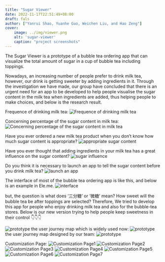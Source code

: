 ```yaml
---
title: "Sugar Viewer"
date: 2022-11-17T22:51:49+08:00
draft: fals
author: ["Yanrui Shao, Yuanhe Guo, Weichen Liu, and Hao Zeng"]
cover:
    image: ../img/viewer.png
    alt: 'sugar-viewer'
    caption: "project screenshots"
---
```


The Sugar Viewer is a prototype of a bubble tea ordering app that can visualize the total amount of sugar in a cup of bubble tea including toppings.

Nowadays, an increasing number of people prefer to drink milk tea, however, our drink is getting sweeter by adding ingredients in it. Through the investigation we have made, our group have concluded that there is an urgent need for an app to be developed to help people visualise the sugar content in the milk tea when ingredients are added, thus helping people to make choices, and below is the research result.

Frequence of drinking milk tea: ![Frequence of drinking milk tea](../img/frequency.png)

Concerning percentage of the sugar content in milk tea: ![Concerning percentage of the sugar content in milk tea](../img/percentage.png)

Have you ever ordered a new milk tea product when you don’t know how much sugar content is appropriate? ![appropriate sugar content](../img/appropriate.png)

Have you ever thought that adding ingredients in your milk tea has a great influence on the sugar content? ![sugar influence](../img/influence.png)

Do you think it is necessary to launch an app to tell the sugar content before you drink milk tea? ![launch an app](../img/app.png)

The interface of most of the bubble tea ordering app is like this, and below is an example in Ele.me. 
![interface](../img/interfacenow.png)

but, the question is what does ‘三分糖’ or ‘微糖’ mean? How sweet will the bubble tea be after toppings are selected? Therefore, We tried to develop this app for people who enjoy drinking milk tea and also for the bubble-tea stores. Below is our new version trying to help people keep sweetness in their control 👇👇👇

![prototype](../img/prototype1.png)
the user journey map which is widely used now:
![prototype](../img/prototype2.png)
the user journey map designed by our team:
![prototype](../img/prototype3.png)

Customization Page:
![Customization Page1](../img/cus1.png)
![Customization Page2](../img/cus2.png)
![Customization Page3](../img/cus3.png)
![Customization Page4](../img/cus4.gif)
![Customization Page5](../img/cus5.png)
![Customization Page6](../img/cus6.png)
![Customization Page7](../img/cus7.png)








